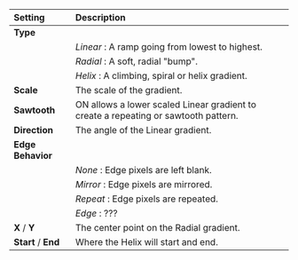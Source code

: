 | Setting              | Description                                                                         |
| :------------------- | :---------------------------------------------------------------------------------- |
| **Type**             |
|                      | *Linear* : A ramp going from lowest to highest.                                     |
|                      | *Radial* : A soft, radial "bump".                                                   |
|                      | *Helix* : A climbing, spiral or helix gradient.                                     |
| **Scale**            | The scale of the gradient.                                                          |
| **Sawtooth**         | ON allows a lower scaled Linear gradient to create a repeating or sawtooth pattern. |
| **Direction**        | The angle of the Linear gradient.                                                   |
| **Edge Behavior**    |
|                      | *None* : Edge pixels are left blank.                                                |
|                      | *Mirror* : Edge pixels are mirrored.                                                |
|                      | *Repeat* : Edge pixels are repeated.                                                |
|                      | *Edge* : ???                                                                        |
| **X** / **Y**        | The center point on the Radial gradient.                                            |
| **Start** /  **End** | Where the Helix will start and end.                                                 |
